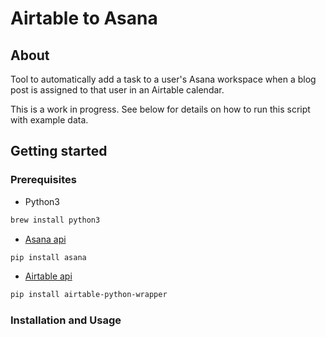 # Airtable to Asana

## About

Tool to automatically add a task to a user's Asana workspace when a blog post is
assigned to that user in an Airtable calendar. 

This is a work in progress. See below for details on how to run this script with example data.

## Getting started

### Prerequisites
- Python3
```sh
brew install python3
```
- [Asana api](https://github.com/asana/python-asana)
```sh
pip install asana
```
- [Airtable api](https://github.com/gtalarico/airtable-python-wrapper/blob/master/docs/source/index.rst)
```sh
pip install airtable-python-wrapper
```
### Installation and Usage
